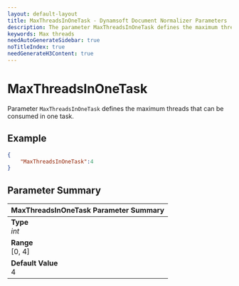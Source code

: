 ```yaml
---
layout: default-layout
title: MaxThreadsInOneTask - Dynamsoft Document Normalizer Parameters
description: The parameter MaxThreadsInOneTask defines the maximum threads that can be consumed in one document normalizer task.
keywords: Max threads
needAutoGenerateSidebar: true
noTitleIndex: true
needGenerateH3Content: true
---
```


# MaxThreadsInOneTask

Parameter `MaxThreadsInOneTask` defines the maximum threads that can be consumed in one task.

## Example

```json
{
    "MaxThreadsInOneTask":4
}
```

## Parameter Summary

| MaxThreadsInOneTask Parameter Summary |
| :------------- |
| **Type**<br>*int* |
| **Range**<br>[0, 4] |
| **Default Value**<br>4 |
